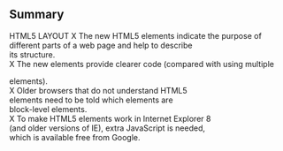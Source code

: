 ## Summary
HTML5 LAYOUT
X The new HTML5 elements indicate the purpose of  
different parts of a web page and help to describe  
its structure.  
X The new elements provide clearer code (compared 
with using multiple <div> elements).  
X Older browsers that do not understand HTML5  
elements need to be told which elements are  
block-level elements.  
X To make HTML5 elements work in Internet Explorer 8  
(and older versions of IE), extra JavaScript is needed,  
which is available free from Google.  
